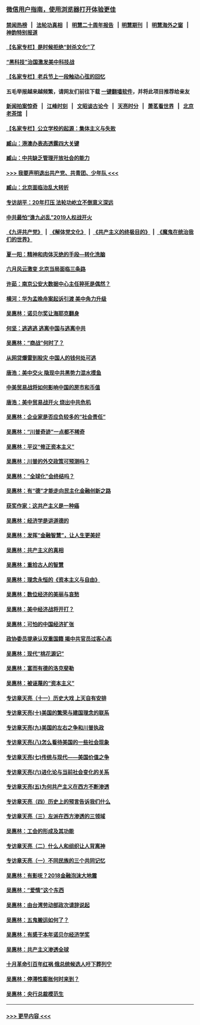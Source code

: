 ### [微信用户指南，使用浏览器打开体验更佳](https://github.com/gfw-breaker/banned-news1/blob/master/indexes/wechat-guide.md?t=0)
#### [禁闻热榜](热点新闻.md?t=0)  &nbsp;&nbsp;|&nbsp;&nbsp; [法轮功真相](https://github.com/gfw-breaker/truth/blob/master/README.md?t=0) &nbsp;&nbsp;|&nbsp;&nbsp; [明慧二十周年报告](https://github.com/gfw-breaker/mh-reports/blob/master/README.md?t=0) &nbsp;&nbsp;|&nbsp;&nbsp;[明慧期刊](https://github.com/gfw-breaker/mh-qikan) &nbsp;&nbsp;|&nbsp;&nbsp; [明慧海外之窗](https://github.com/gfw-breaker/mh-news/blob/master/README.md?t=0) &nbsp;&nbsp;|&nbsp;&nbsp; [神韵特别报道](https://github.com/gfw-breaker/mh-news/blob/master/shenyun.md?t=0)
#### [【名家专栏】是时候拒绝“封杀文化”了](../pages/nsc423/n11814093.md?t=02150511) 
#### [“黑科技”治国激发美中科技战](../pages/nsc423/n11638056.md?t=02150511) 
#### [【名家专栏】老兵节上一段触动心弦的回忆](../pages/nsc423/n11646016.md?t=02150511) 
#### 五毛举报越来越频繁，请网友们前往下载 [一键翻墙软件](https://github.com/gfw-breaker/ssr-accounts)，并将此项目推荐给亲友
#### [新闻拍案惊奇](https://github.com/gfw-breaker/banned-news1/blob/master/pages/link4.md) &nbsp;&nbsp;|&nbsp;&nbsp; [江峰时刻](https://github.com/gfw-breaker/banned-news1/blob/master/pages/link4.md) &nbsp;&nbsp;|&nbsp;&nbsp; [文昭谈古论今](https://github.com/gfw-breaker/banned-news1/blob/master/pages/link4.md) &nbsp;&nbsp;|&nbsp;&nbsp; [天亮时分](https://github.com/gfw-breaker/banned-news1/blob/master/pages/link4.md) &nbsp;&nbsp;|&nbsp;&nbsp; [萧茗看世界](https://github.com/gfw-breaker/banned-news1/blob/master/pages/link4.md) &nbsp;&nbsp;|&nbsp;&nbsp; [北京老茶馆](https://github.com/gfw-breaker/banned-news1/blob/master/pages/link4.md) &nbsp;&nbsp;|&nbsp;&nbsp; 
#### [【名家专栏】公立学校的起源：集体主义与失败](../pages/nsc423/n11601833.md?t=02150511) 
#### [臧山：港澳办表态透露四大关键](../pages/nsc423/n11421628.md?t=02150511) 
#### [臧山：中共缺乏管理开放社会的能力](../pages/nsc423/n11407457.md?t=02150511) 
#### [>>> 我要声明退出共产党、共青团、少年队 <<<](https://github.com/begood0513/goodnews/blob/master/quit/letter.md) 
#### [臧山：北京面临治乱大转折](../pages/nsc423/n11406895.md?t=02150511) 
#### [专访胡平：20年打压 法轮功屹立不倒意义深远](../pages/nsc423/n11398800.md?t=02150511) 
#### [中共最怕“逢九必乱”2019人权战开火](../pages/nsc423/n11385248.md?t=02150511) 
#### [《九评共产党》](https://github.com/begood0513/9ping.md/blob/master/README.md) &nbsp;|&nbsp; [《解体党文化》](../../../../jtdwh.md/blob/master/README.md)  &nbsp;|&nbsp; [《共产主义的终极目的》](../../../../gczydzjmd.md/blob/master/README.md) &nbsp;|&nbsp; [《魔鬼在统治我们的世界》](../../../../mgztzwmdsj.md/blob/master/README.md) 
#### [夏一阳：精神和肉体灭绝的手段—转化洗脑](../pages/nsc423/n11368250.md?t=02150511) 
#### [六月风云激变 北京当局面临三条路](../pages/nsc423/n11313668.md?t=02150511) 
#### [许茹：南京公安大数据中心主任猝死是偶然？](../pages/nsc423/n11064744.md?t=02150511) 
#### [横河：华为孟晚舟案起诉引渡 美中角力升级](../pages/nsc423/n11027230.md?t=02150511) 
#### [吴惠林：诺贝尔奖让海耶克翻身](../pages/nsc423/n10890049.md?t=02150511) 
#### [何坚：逃逃逃 逃离中国与逃离中共](../pages/nsc423/n10592891.md?t=02150511) 
#### [吴惠林：“商战”何时了？](../pages/nsc423/n10573558.md?t=02150511) 
#### [从网贷爆雷到股灾 中国人的钱何处可逃](../pages/nsc423/n10572800.md?t=02150511) 
#### [唐浩：美中交火 隐现中共黑势力混水摸鱼](../pages/nsc423/n10544040.md?t=02150511) 
#### [中美贸易战将如何影响中国的房市和币值](../pages/nsc423/n10543697.md?t=02150511) 
#### [唐浩：美中贸易战开火 烧出中共危机](../pages/nsc423/n10540126.md?t=02150511) 
#### [吴惠林：企业家是否应负较多的“社会责任”](../pages/nsc423/n10535022.md?t=02150511) 
#### [吴惠林：“川普奇迹”一点都不稀奇](../pages/nsc423/n10512808.md?t=02150511) 
#### [吴惠林：平议“修正资本主义”](../pages/nsc423/n10495724.md?t=02150511) 
#### [吴惠林：川普的外交政策可预测吗？](../pages/nsc423/n10462387.md?t=02150511) 
#### [吴惠林：“全球化”会终结吗？](../pages/nsc423/n10452838.md?t=02150511) 
#### [吴惠林：有“德”才能走向民主化金融创新之路](../pages/nsc423/n10432292.md?t=02150511) 
#### [获奖作家：这共产主义是一种癌](../pages/nsc423/n10431541.md?t=02150511) 
#### [吴惠林：经济学是讲道德的](../pages/nsc423/n10398014.md?t=02150511) 
#### [吴惠林：发挥“金融智慧”，让人生更美好](../pages/nsc423/n10375019.md?t=02150511) 
#### [吴惠林：共产主义的真相](../pages/nsc423/n10351394.md?t=02150511) 
#### [吴惠林：重拾古人的智慧](../pages/nsc423/n10337691.md?t=02150511) 
#### [吴惠林：理念永恒的《资本主义与自由》](../pages/nsc423/n10316274.md?t=02150511) 
#### [吴惠林：数位经济的美丽与哀愁](../pages/nsc423/n10292946.md?t=02150511) 
#### [吴惠林：美中经济战将开打？](../pages/nsc423/n10258825.md?t=02150511) 
#### [吴惠林：可怕的中国经济扩张](../pages/nsc423/n10219147.md?t=02150511) 
#### [政协委员提承认双重国籍 揭中共官员过客心态](../pages/nsc423/n10208809.md?t=02150511) 
#### [吴惠林：现代“桃花源记”](../pages/nsc423/n10185234.md?t=02150511) 
#### [吴惠林：富而有德的洛克斐勒](../pages/nsc423/n10142264.md?t=02150511) 
#### [吴惠林：被诬蔑的“资本主义”](../pages/nsc423/n10124816.md?t=02150511) 
#### [专访章天亮（十一）历史大戏 上天自有安排](../pages/nsc423/n10094905.md?t=02150511) 
#### [专访章天亮(十)美国的繁荣与建国理念的联系](../pages/nsc423/n10094899.md?t=02150511) 
#### [专访章天亮(九)美国的左右之争和川普执政](../pages/nsc423/n10094889.md?t=02150511) 
#### [专访章天亮(八)怎么看待美国的一些社会现象](../pages/nsc423/n10094857.md?t=02150511) 
#### [专访章天亮(七)传统与现代——美国价值之争](../pages/nsc423/n10093140.md?t=02150511) 
#### [专访章天亮(六)进化论与当前社会变化的关系](../pages/nsc423/n10092036.md?t=02150511) 
#### [专访章天亮(五)为何共产主义在西方不断渗透](../pages/nsc423/n10083620.md?t=02150511) 
#### [专访章天亮（四）历史上的预言告诉我们什么](../pages/nsc423/n10083606.md?t=02150511) 
#### [专访章天亮（三）左派在西方渗透的三领域](../pages/nsc423/n10081115.md?t=02150511) 
#### [吴惠林：工会的形成及其功能](../pages/nsc423/n10080633.md?t=02150511) 
#### [专访章天亮（二）什么人和组织让人背离神](../pages/nsc423/n10076637.md?t=02150511) 
#### [专访章天亮（一）不同民族的三个共同记忆](../pages/nsc423/n10074188.md?t=02150511) 
#### [吴惠林：有影呒？2018金融泡沫大地震](../pages/nsc423/n10040534.md?t=02150511) 
#### [吴惠林：“爱情”这个东西](../pages/nsc423/n10019423.md?t=02150511) 
#### [吴惠林：由台湾劳动部政次请辞说起](../pages/nsc423/n9979679.md?t=02150511) 
#### [吴惠林：五鬼搬运如何了？](../pages/nsc423/n9925338.md?t=02150511) 
#### [吴惠林：有感于本年诺贝尔经济学奖](../pages/nsc423/n9871883.md?t=02150511) 
#### [吴惠林：共产主义渗透全球](../pages/nsc423/n9812748.md?t=02150511) 
#### [十月革命引百年红祸 俄总统候选人吁下葬列宁](../pages/nsc423/n9810182.md?t=02150511) 
#### [吴惠林：停滞性膨胀何时来到？](../pages/nsc423/n9764136.md?t=02150511) 
#### [吴惠林：央行总裁模范生](../pages/nsc423/n9728134.md?t=02150511) 

----
#### [ >>> 更早内容 <<< ](../indexes/nsc423-earlier.md)
